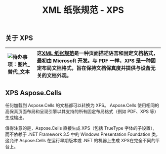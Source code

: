 ﻿---
title: XML 纸张规范 - XPS
type: docs
weight: 30
url: /zh/net/xml-paper-specification-xps/
---
## **关于 XPS**

|![待办事项：图片_替代_文本](xml-paper-specification-xps_1.png)|这[XML 纸张规范](https://en.wikipedia.org/wiki/XML_Paper_Specification)是一种页面描述语言和固定文档格式，最初由 Microsoft 开发。与 PDF 一样，XPS 是一种固定布局文档格式，旨在保持文档保真度并提供与设备无关的文档外观。|
|:- |:- |
## **XPS Aspose.Cells**
任何加载到 Aspose.Cells 的文档都可以转换为 XPS。 Aspose.Cells 使用相同的高保真页面布局和呈现引擎以其支持的所有固定布局格式（例如 PDF、XPS 等）生成输出。

值得注意的是，Aspose.Cells 直接生成 XPS（包括 TrueType 字体的子设置），而不依赖于 .NET Framework 3.5 中的 Windows Presentation Foundation 类，这允许 Aspose.Cells 在运行早期版本或 .NET 的机器上生成 XPS在完全不同的平台上。
